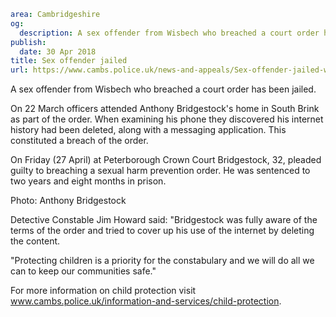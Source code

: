 ```yaml
area: Cambridgeshire
og:
  description: A sex offender from Wisbech who breached a court order has been jailed.
publish:
  date: 30 Apr 2018
title: Sex offender jailed
url: https://www.cambs.police.uk/news-and-appeals/Sex-offender-jailed-wisbech
```

A sex offender from Wisbech who breached a court order has been jailed.

On 22 March officers attended Anthony Bridgestock's home in South Brink as part of the order. When examining his phone they discovered his internet history had been deleted, along with a messaging application. This constituted a breach of the order.

On Friday (27 April) at Peterborough Crown Court Bridgestock, 32, pleaded guilty to breaching a sexual harm prevention order. He was sentenced to two years and eight months in prison.

Photo: Anthony Bridgestock

Detective Constable Jim Howard said: "Bridgestock was fully aware of the terms of the order and tried to cover up his use of the internet by deleting the content.

"Protecting children is a priority for the constabulary and we will do all we can to keep our communities safe."

For more information on child protection visit www.cambs.police.uk/information-and-services/child-protection.
